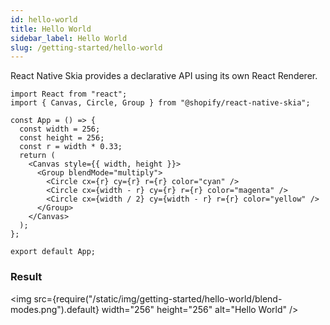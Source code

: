 ```yaml
---
id: hello-world
title: Hello World
sidebar_label: Hello World
slug: /getting-started/hello-world
---
```


React Native Skia provides a declarative API using its own React Renderer.

```tsx twoslash
import React from "react";
import { Canvas, Circle, Group } from "@shopify/react-native-skia";

const App = () => {
  const width = 256;
  const height = 256;
  const r = width * 0.33;
  return (
    <Canvas style={{ width, height }}>
      <Group blendMode="multiply">
        <Circle cx={r} cy={r} r={r} color="cyan" />
        <Circle cx={width - r} cy={r} r={r} color="magenta" />
        <Circle cx={width / 2} cy={width - r} r={r} color="yellow" />
      </Group>
    </Canvas>
  );
};

export default App;
```

### Result

<img src={require("/static/img/getting-started/hello-world/blend-modes.png").default} width="256" height="256" alt="Hello World" />
